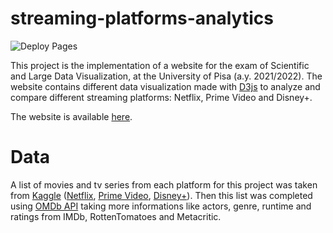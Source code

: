 # streaming-platforms-analytics

![Deploy Pages](https://github.com/Simoniuss/streaming-platforms-analytics/actions/workflows/node.js.yml/badge.svg)


This project is the implementation of a website for the exam of Scientific and Large Data Visualization, at the University of Pisa (a.y. 2021/2022). The website contains different data visualization made with [D3js](https://d3js.org/) to analyze and compare different streaming platforms: Netflix, Prime Video and Disney+.

The website is available [here](https://simoniuss.github.io/streaming-platforms-analytics/).

# Data
A list of movies and tv series from each platform for this project was taken from [Kaggle](https://www.kaggle.com/) ([Netflix](https://www.kaggle.com/datasets/shivamb/netflix-shows), [Prime Video](https://www.kaggle.com/datasets/shivamb/amazon-prime-movies-and-tv-shows), [Disney+](https://www.kaggle.com/datasets/shivamb/disney-movies-and-tv-shows)). Then this list was completed using [OMDb API](http://www.omdbapi.com/) taking more informations like actors, genre, runtime and ratings from IMDb, RottenTomatoes and Metacritic.

